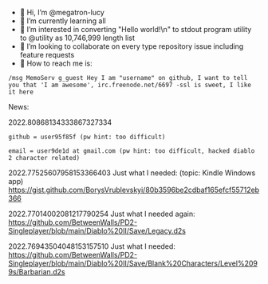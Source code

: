 - 🌱 Hi, I’m @megatron-lucy
- 🌱 I’m currently learning all
- 🌱 I’m interested in converting "Hello world!\n" to stdout program utility to @utility as 10,746,999 length list
- 🌱 I’m looking to collaborate on every type repository issue including feature requests
- 💞️ How to reach me is:

`/msg MemoServ g_guest Hey I am "username" on github, I want to tell you that 'I am awesome', irc.freenode.net/6697 -ssl is sweet, I like it here`

News:

2022.80868134333867327334

`github = user95f85f (pw hint: too difficult)`

`email = user9de1d at gmail.com (pw hint: too difficult, hacked diablo 2 character related)`

2022.77525607958153366403
Just what I needed: (topic: Kindle Windows app) https://gist.github.com/BorysVrublevskyi/80b3596be2cdbaf165efcf55712eb366

2022.77014002081217790254
Just what I needed again:
https://github.com/BetweenWalls/PD2-Singleplayer/blob/main/Diablo%20II/Save/Legacy.d2s


2022.76943504048153157510
Just what I needed:
https://github.com/BetweenWalls/PD2-Singleplayer/blob/main/Diablo%20II/Save/Blank%20Characters/Level%2099s/Barbarian.d2s
